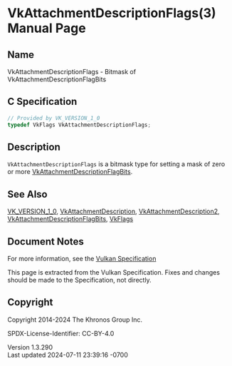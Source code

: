 # VkAttachmentDescriptionFlags(3) Manual Page

## Name

VkAttachmentDescriptionFlags - Bitmask of
VkAttachmentDescriptionFlagBits



## <a href="#_c_specification" class="anchor"></a>C Specification

``` c
// Provided by VK_VERSION_1_0
typedef VkFlags VkAttachmentDescriptionFlags;
```

## <a href="#_description" class="anchor"></a>Description

`VkAttachmentDescriptionFlags` is a bitmask type for setting a mask of
zero or more
[VkAttachmentDescriptionFlagBits](https://registry.khronos.org/vulkan/specs/1.3-extensions/man/html/VkAttachmentDescriptionFlagBits.html).

## <a href="#_see_also" class="anchor"></a>See Also

[VK_VERSION_1_0](https://registry.khronos.org/vulkan/specs/1.3-extensions/man/html/VK_VERSION_1_0.html),
[VkAttachmentDescription](https://registry.khronos.org/vulkan/specs/1.3-extensions/man/html/VkAttachmentDescription.html),
[VkAttachmentDescription2](https://registry.khronos.org/vulkan/specs/1.3-extensions/man/html/VkAttachmentDescription2.html),
[VkAttachmentDescriptionFlagBits](https://registry.khronos.org/vulkan/specs/1.3-extensions/man/html/VkAttachmentDescriptionFlagBits.html),
[VkFlags](https://registry.khronos.org/vulkan/specs/1.3-extensions/man/html/VkFlags.html)

## <a href="#_document_notes" class="anchor"></a>Document Notes

For more information, see the <a
href="https://registry.khronos.org/vulkan/specs/1.3-extensions/html/vkspec.html#VkAttachmentDescriptionFlags"
target="_blank" rel="noopener">Vulkan Specification</a>

This page is extracted from the Vulkan Specification. Fixes and changes
should be made to the Specification, not directly.

## <a href="#_copyright" class="anchor"></a>Copyright

Copyright 2014-2024 The Khronos Group Inc.

SPDX-License-Identifier: CC-BY-4.0

Version 1.3.290  
Last updated 2024-07-11 23:39:16 -0700
